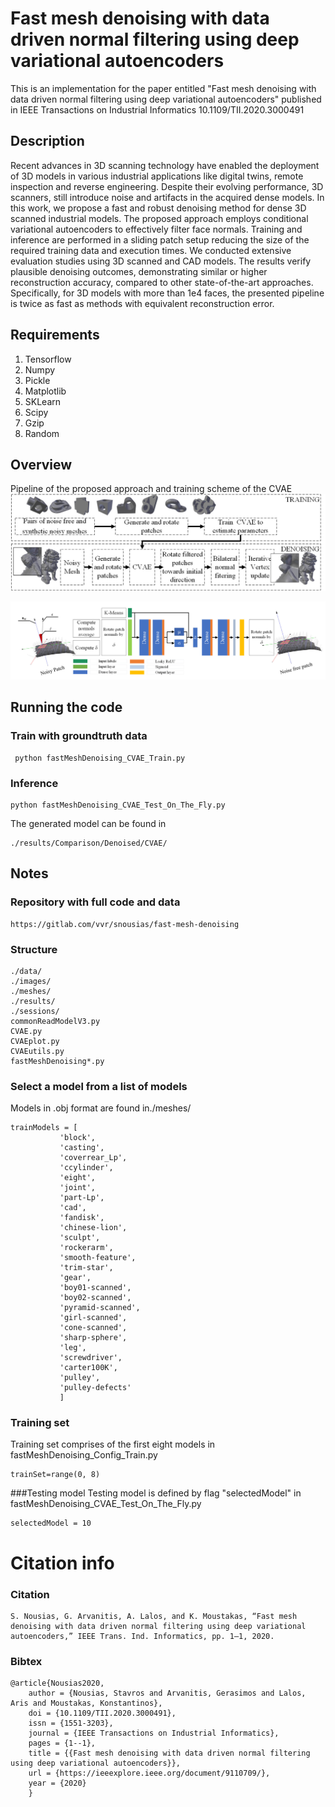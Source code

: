 # Fast mesh denoising with data driven normal filtering using deep variational autoencoders

This is an implementation for the paper entitled "Fast mesh denoising with data driven normal filtering using deep variational autoencoders" published in IEEE Transactions on Industrial Informatics 10.1109/TII.2020.3000491

## Description 
Recent advances in 3D scanning technology have enabled the deployment of 3D models in various industrial applications like digital twins, remote inspection and reverse engineering. Despite their evolving performance, 3D scanners, still introduce noise and artifacts in the acquired dense models. In this work, we propose a fast and robust denoising method for dense 3D scanned industrial models. The proposed approach employs conditional variational autoencoders to effectively filter face normals. Training and inference are performed in a sliding patch setup reducing the size of the required training data and execution times. We conducted extensive evaluation studies using 3D scanned and CAD models. The results verify plausible denoising outcomes, demonstrating similar or higher reconstruction accuracy, compared to other state-of-the-art approaches. Specifically, for 3D models with more than 1e4 faces, the presented pipeline is twice as fast as methods with equivalent reconstruction error.


## Requirements

1. Tensorflow
2. Numpy
3. Pickle
4. Matplotlib
5. SKLearn
6. Scipy
7. Gzip
8. Random


## Overview

Pipeline of the proposed approach and training scheme of the CVAE
![Pipeline](./images/pipelined.jpg)

![Training](./images/trainingd.jpg)

## Running the code


### Train with groundtruth data

     python fastMeshDenoising_CVAE_Train.py
     
### Inference 

    python fastMeshDenoising_CVAE_Test_On_The_Fly.py
     

The generated model can be found in 

    ./results/Comparison/Denoised/CVAE/

## Notes

### Repository with full code and data  

	https://gitlab.com/vvr/snousias/fast-mesh-denoising

### Structure
    ./data/
    ./images/
    ./meshes/
    ./results/
    ./sessions/
    commonReadModelV3.py
    CVAE.py
    CVAEplot.py
    CVAEutils.py
    fastMeshDenoising*.py

### Select a model from a list of models 
Models in .obj format are found in./meshes/

    trainModels = [
               'block',
               'casting',
               'coverrear_Lp',
               'ccylinder',
               'eight',
               'joint',
               'part-Lp',
               'cad',
               'fandisk',
               'chinese-lion',
               'sculpt',
               'rockerarm',
               'smooth-feature',
               'trim-star',
               'gear',
               'boy01-scanned',
               'boy02-scanned',
               'pyramid-scanned',
               'girl-scanned',
               'cone-scanned',
               'sharp-sphere',
               'leg',
               'screwdriver',
               'carter100K',
               'pulley',
               'pulley-defects'
               ]

### Training set 
Training set comprises of the first eight models in fastMeshDenoising_Config_Train.py

    trainSet=range(0, 8)
    
###Testing model
Testing model is defined by flag "selectedModel" in fastMeshDenoising_CVAE_Test_On_The_Fly.py

    selectedModel = 10
    


# Citation info


### Citation 

    S. Nousias, G. Arvanitis, A. Lalos, and K. Moustakas, “Fast mesh denoising with data driven normal filtering using deep variational autoencoders,” IEEE Trans. Ind. Informatics, pp. 1–1, 2020.

### Bibtex 

    @article{Nousias2020,
        author = {Nousias, Stavros and Arvanitis, Gerasimos and Lalos, Aris and Moustakas, Konstantinos},
        doi = {10.1109/TII.2020.3000491},
        issn = {1551-3203},
        journal = {IEEE Transactions on Industrial Informatics},
        pages = {1--1},
        title = {{Fast mesh denoising with data driven normal filtering using deep variational autoencoders}},
        url = {https://ieeexplore.ieee.org/document/9110709/},
        year = {2020}
        }
